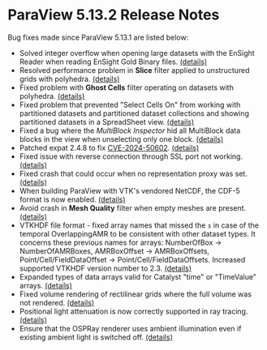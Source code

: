 ParaView 5.13.2 Release Notes
============================

Bug fixes made since ParaView 5.13.1 are listed below:

* Solved integer overflow when opening large datasets with the EnSight Reader when reading EnSight Gold Binary files. [(details)](https://gitlab.kitware.com/vtk/vtk/-/merge_requests/11518)
* Resolved performance problem in **Slice** filter applied to unstructured grids with polyhedra. [(details)](https://gitlab.kitware.com/vtk/vtk/-/issues/19499)
* Fixed problem with **Ghost Cells** filter operating on datasets with polyhedra. [(details)](https://gitlab.kitware.com/vtk/vtk/-/merge_requests/11583)
* Fixed problem that prevented "Select Cells On" from working with partitioned datasets and partitioned dataset collections and showing partitioned datasets in a SpreadSheet view. [(details)](https://gitlab.kitware.com/paraview/paraview/-/issues/22637)
* Fixed a bug where the _MultiBlock Inspector_ hid all MultiBlock data blocks in the view when unselecting only one block. [(details)](https://gitlab.kitware.com/paraview/paraview/-/merge_requests/7062)
* Patched expat 2.4.8 to fix [CVE-2024-50602](https://nvd.nist.gov/vuln/detail/CVE-2024-50602). [(details)](https://gitlab.kitware.com/vtk/vtk/-/merge_requests/11609)
* Fixed issue with reverse connection through SSL port not working. [(details)](https://gitlab.kitware.com/paraview/paraview/-/issues/22795)
* Fixed crash that could occur when no representation proxy was set. [(details)](https://gitlab.kitware.com/paraview/paraview/-/merge_requests/7140)
* When building ParaView with VTK's vendored NetCDF, the CDF-5 format is now enabled. [(details)](https://gitlab.kitware.com/paraview/paraview/-/issues/22791)
* Avoid crash in **Mesh Quality** filter when empty meshes are present. [(details)](https://gitlab.kitware.com/vtk/vtk/-/issues/19543)
* VTKHDF file format - fixed array names that missed the `s` in case of the temporal OverlappingAMR to be consistent with other dataset types. It concerns these previous names for arrays: NumberOfBox -> NumberOfAMRBoxes, AMRBoxOffset -> AMRBoxOffsets, Point/Cell/FieldDataOffset -> Point/Cell/FieldDataOffsets. Increased supported VTKHDF version number to 2.3. [(details)](https://gitlab.kitware.com/vtk/vtk/-/merge_requests/11701)
* Expanded types of data arrays valid for Catalyst "time" or "TimeValue" arrays. [(details)](https://gitlab.kitware.com/vtk/vtk/-/merge_requests/11638)
* Fixed volume rendering of rectilinear grids where the full volume was not rendered. [(details)](https://gitlab.kitware.com/vtk/vtk/-/merge_requests/11764)
* Positional light attenuation is now correctly supported in ray tracing. [(details)](https://gitlab.kitware.com/vtk/vtk/-/merge_requests/11757)
* Ensure that the OSPRay renderer uses ambient illumination even if existing ambient light is switched off. [(details)](https://gitlab.kitware.com/vtk/vtk/-/merge_requests/11780)
